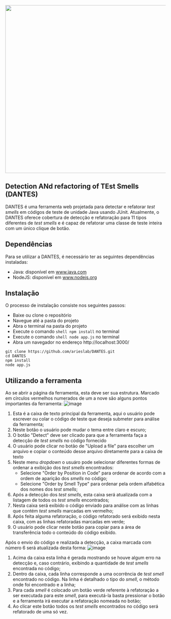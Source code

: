 <p><img src="https://github.com/arieslab/DANTES/blob/main/logotipo-dantes.png?raw=true" width="528"></p>
<!--# DANTES-->

## Detection ANd refactoring of TEst Smells (DANTES)

DANTES é uma ferramenta web projetada para detectar e refatorar _test smells_ em códigos de teste de unidade Java usando JUnit. Atualmente, o DANTES oferece cobertura de detecção e refatoração para 11 tipos diferentes de _test smells_ e é capaz de refatorar uma classe de teste inteira com um único clique de botão.

## Dependências
Para se utilizar a DANTES, é necessário ter as seguintes dependências instaladas:
* Java: disponível em www.java.com
* NodeJS: disponível em www.nodejs.org

## Instalação
O processo de instalação consiste nos seguintes passos:
* Baixe ou clone o repositório
* Navegue até a pasta do projeto
* Abra o terminal na pasta do projeto
* Execute o comando ````shell npm install```` no terminal
* Execute o comando ````shell node app.js```` no terminal
* Abra um navegador no endereço http://localhost:3000/

````shell
git clone https://github.com/arieslab/DANTES.git
cd DANTES
npm install
node app.js
````

## Utilizando a ferramenta
Ao se abrir a página da ferramenta, esta deve ser sua estrutura. Marcado em círculos vermelhos numerados de um a nove são alguns pontos importantes da ferramenta:
![image](https://github.com/arieslab/DANTES/assets/71935065/e7850030-e2e1-425d-8b24-54a37207c79c)

1. Esta é a caixa de texto principal da ferramenta, aqui o usuário pode escrever ou colar o código de teste que deseja submeter para análise da ferramenta;
2. Neste botão o usuário pode mudar o tema entre claro e escuro;
3. O botão "Detect" deve ser clicado para que a ferramenta faça a detecção de _test smells_ no código fornecido
4. O usuário pode clicar no botão de "Upload a file" para escolher um arquivo e copiar o conteúdo desse arquivo diretamente para a caixa de texto
5. Neste menu _dropdown_ o usuáro pode selecionar diferentes formas de ordenar a exibição dos _test smells_ encontrados:
   * Selecione "Order by Position in Code" para ordenar de acordo com a ordem de aparição dos _smells_ no código;
   * Selecione "Order by Smell Type" para ordenar pela ordem alfabética dos nomes dos _test smells_;
6. Após a detecção dos _test smells_, esta caixa será atualizada com a listagem de todos os _test smells_ encontrados;
7. Nesta caixa será exibido o código enviado para análise com as linhas que contém _test smells_ marcadas em vermelho;
8. Após feita alguma refatoração, o código refatorado será exibido nesta caixa, com as linhas refatoradas marcadas em verde;
9. O usuário pode clicar neste botão para copiar para a área de transferência todo o conteúdo do código exibido.

Após o envio do código e realizada a detecção, a caixa marcada com número 6 será atualizada desta forma:
![image](https://github.com/arieslab/DANTES/assets/71935065/9f01309a-21da-4593-a539-481c40882075)

1. Acima da caixa esta linha é gerada mostrando se houve algum erro na detecção e, caso contrário, exibindo a quantidade de _test smells_ encontrada no código;
2. Dentro da caixa, cada linha corresponde a uma ocorrência de _test smell_ encontrado no código. Na linha é detalhado o tipo do _smell_, o método onde foi encontrado e a linha;
3. Para cada _smell_ é colocado um botão verde referente à refatoração a ser executada para este _smell_, para executá-la basta pressionar o botão e a ferramenta irá executar a refatoração nomeada no botão;  
4. Ao clicar este botão todos os _test smells_ encontrados no código será refatorado de uma só vez.

